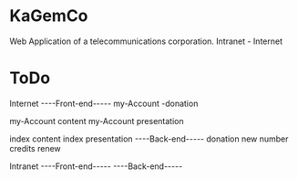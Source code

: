 # KaGemCo
Web Application of a telecommunications corporation. Intranet - Internet

# ToDo
Internet
----Front-end-----
  my-Account -donation

  my-Account content
  my-Account presentation

  index content
  index presentation
----Back-end-----
  donation
  new number
  credits renew
  
Intranet
----Front-end-----
----Back-end-----
